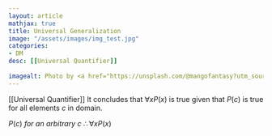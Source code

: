 ```yaml
---
layout: article
mathjax: true
title: Universal Generalization
image: "/assets/images/img_test.jpg"
categories:
- DM
desc: [[Universal Quantifier]]
 
imagealt: Photo by <a href="https://unsplash.com/@mangofantasy?utm_source=unsplash&utm_medium=referral&utm_content=creditCopyText">Tim Johnson</a> on <a href="https://unsplash.com/s/photos/logic?utm_source=unsplash&utm_medium=referral&utm_content=creditCopyText">Unsplash</a>
---
```

[[Universal Quantifier]]
It concludes that $\forall xP(x)$ is true given that $P(c)$ is true for all elements $c$ in domain.

$P(c)\ for\ an\ arbitrary\ c$
$\therefore \forall xP(x)$
